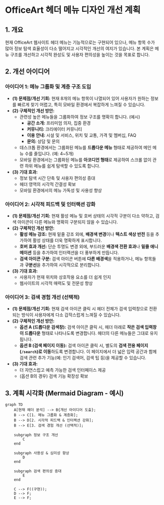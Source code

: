 # OfficeArt 헤더 메뉴 디자인 개선 계획

## 1. 개요

현재 OfficeArt 웹사이트 헤더 메뉴는 기능적으로는 구현되어 있으나, 메뉴 항목 수가 많아 정보 탐색 효율성이 다소 떨어지고 시각적인 개선의 여지가 있습니다. 본 계획은 메뉴 구조를 개선하고 시각적 완성도 및 사용자 편의성을 높이는 것을 목표로 합니다.

## 2. 개선 아이디어

### 아이디어 1: 메뉴 그룹화 및 계층 구조 도입

*   **(1) 문제점/개선 기회:** 현재 8개의 메뉴 항목이 나열되어 있어 사용자가 원하는 정보를 빠르게 찾기 어렵고, 특히 모바일 환경에서 복잡하게 느껴질 수 있습니다.
*   **(2) 구체적인 개선 방안:**
    *   관련성 높은 메뉴들을 그룹화하여 정보 구조를 명확히 합니다. (예시)
        *   **공간 소개:** 프리미엄 의자, 집중 환경
        *   **커뮤니티:** 크리에이터 커뮤니티
        *   **이용 안내:** 시설 및 서비스, 위치 및 교통, 가격 및 멤버십, FAQ
        *   **문의:** 상담 및 문의
    *   데스크톱 환경에서는 그룹화된 메뉴를 **드롭다운 메뉴** 형태로 제공하여 메인 메뉴 수를 줄입니다. (예: 4~5개)
    *   모바일 환경에서는 그룹화된 메뉴를 **아코디언 형태**로 제공하여 스크롤 없이 관련 하위 메뉴를 쉽게 탐색할 수 있도록 합니다.
*   **(3) 기대 효과:**
    *   정보 탐색 시간 단축 및 사용자 편의성 증대
    *   헤더 영역의 시각적 간결성 확보
    *   모바일 환경에서의 메뉴 가독성 및 사용성 향상

### 아이디어 2: 시각적 피드백 및 인터랙션 강화

*   **(1) 문제점/개선 기회:** 현재 활성 메뉴 및 호버 상태의 시각적 구분이 다소 약하고, 검색 아이콘이 다른 메뉴와 명확히 구분되지 않을 수 있습니다.
*   **(2) 구체적인 개선 방안:**
    *   **활성 메뉴 강조:** 현재 밑줄 강조 외에, **배경색 변경**이나 **텍스트 색상 반전** 등을 추가하여 활성 상태를 더욱 명확하게 표시합니다.
    *   **호버 효과 개선:** 단순 투명도 변경 외에, 부드러운 **배경색 전환 효과**나 **밑줄 애니메이션** 등을 추가하여 인터랙션을 더 풍부하게 만듭니다.
    *   **검색 아이콘 구분:** 검색 아이콘 버튼에 **다른 배경색**을 적용하거나, 메뉴 항목들과 **구분선**을 추가하여 시각적으로 분리합니다.
*   **(3) 기대 효과:**
    *   사용자가 현재 위치와 상호작용 요소를 더 쉽게 인지
    *   웹사이트의 시각적 매력도 및 전문성 향상

### 아이디어 3: 검색 경험 개선 (선택적)

*   **(1) 문제점/개선 기회:** 현재 검색 아이콘 클릭 시 헤더 전체가 검색 입력창으로 전환되는 방식이 사용자에게 다소 갑작스럽게 느껴질 수 있습니다.
*   **(2) 구체적인 개선 방안:**
    *   **옵션 A (드롭다운 검색창):** 검색 아이콘 클릭 시, 헤더 아래로 **작은 검색 입력창이 드롭다운** 형태로 나타나도록 변경합니다. 헤더의 다른 메뉴들은 그대로 유지됩니다.
    *   **옵션 B (검색 페이지 이동):** 검색 아이콘 클릭 시, 별도의 **검색 전용 페이지(`/search`)로 이동**하도록 변경합니다. 이 페이지에서 더 넓은 입력 공간과 함께 검색 관련 추가 기능(예: 인기 검색어, 검색 팁 등)을 제공할 수 있습니다.
*   **(3) 기대 효과:**
    *   더 자연스럽고 예측 가능한 검색 인터페이스 제공
    *   (옵션 B의 경우) 검색 기능 확장성 확보

## 3. 계획 시각화 (Mermaid Diagram - 예시)

```mermaid
graph TD
    A[현재 헤더 분석] --> B{개선 아이디어 도출};
    B --> C[1. 메뉴 그룹화 & 계층화];
    B --> D[2. 시각적 피드백 & 인터랙션 강화];
    B --> E[3. 검색 경험 개선 (선택적)];

    subgraph 정보 구조 개선
        C
    end

    subgraph 사용성 & 심미성 향상
        D
    end

    subgraph 검색 편의성 증대
        E
    end

    C --> F((구현));
    D --> F;
    E --> F;